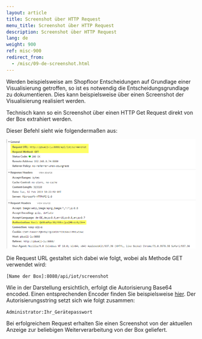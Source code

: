 ```yaml
---
layout: article
title: Screenshot über HTTP Request
menu_title: Screenshot über HTTP Request
description: Screenshot über HTTP Request
lang: de
weight: 900
ref: misc-900
redirect_from:
  - /misc/09-de-screenshot.html
---
```


Werden beispielsweise am Shopfloor Entscheidungen auf Grundlage einer Visualisierung getroffen, so ist es notwendig die Entscheidungsgrundlage zu dokumentieren.
Dies kann beispielsweise über einen Screenshot der Visualisierung realisiert werden.

Technisch kann so ein Screenshot über einen HTTP Get Request direkt von der Box extrahiert werden.

Dieser Befehl sieht wie folgendermaßen aus:

![HTTP Get Request](/assets/images/misc/Screenshot/Screenshot01.png)

Die Request URL gestaltet sich dabei wie folgt, wobei als Methode GET verwendet wird:

```
[Name der Box]:8080/api/iot/screenshot
```

Wie in der Darstellung ersichtlich, erfolgt die Autorisierung Base64 encoded. Einen entsprechenden Encoder finden Sie beispielsweise [hier](https://www.base64encode.org/). 
Der Autorisierungsstring setzt sich wie folgt zusammen:

```
Administrator:Ihr_Gerätepasswort
```

Bei erfolgreichem Request erhalten Sie einen Screenshot von der aktuellen Anzeige zur beliebigen Weiterverarbeitung von der Box geliefert.

